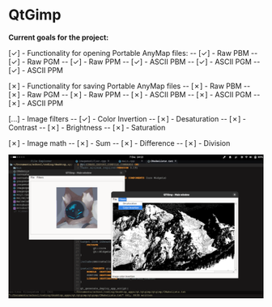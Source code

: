 # QtGimp

**Current goals for the project:**

[✓] - Functionality for opening Portable AnyMap files:
-- [✓] - Raw PBM
-- [✓] - Raw PGM
-- [✓] - Raw PPM
-- [✓] - ASCII PBM
-- [✓] - ASCII PGM
-- [✓] - ASCII PPM

[✗] - Functionality for saving Portable AnyMap files
-- [✗] - Raw PBM
-- [✗] - Raw PGM
-- [✗] - Raw PPM
-- [✗] - ASCII PBM
-- [✗] - ASCII PGM
-- [✗] - ASCII PPM

[...] - Image filters
-- [✓] - Color Invertion
-- [✗] - Desaturation
-- [✗] - Contrast
-- [✗] - Brightness
-- [✗] - Saturation

[✗] - Image math
-- [✗] - Sum
-- [✗] - Difference
-- [✗] - Division

![Preview](https://github.com/wypchlo/qtgimp/blob/main/preview/qtgimp.png)
